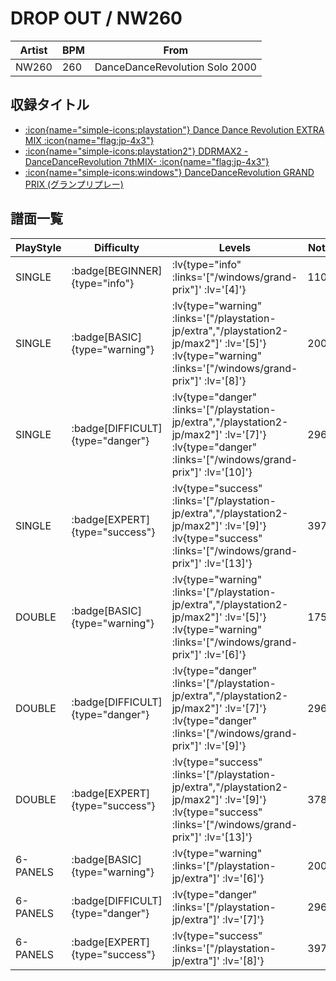 # DROP OUT / NW260

|Artist|BPM|From|
|------|---|----|
|NW260|260|DanceDanceRevolution Solo 2000|

## 収録タイトル

- [ :icon{name="simple-icons:playstation"} Dance Dance Revolution EXTRA MIX :icon{name="flag:jp-4x3"} ](/playstation-jp/extra)
- [ :icon{name="simple-icons:playstation2"} DDRMAX2 -DanceDanceRevolution 7thMIX- :icon{name="flag:jp-4x3"} ](/playstation2-jp/max2)
- [ :icon{name="simple-icons:windows"} DanceDanceRevolution GRAND PRIX (グランプリプレー)](/windows/grand-prix)

## 譜面一覧

|PlayStyle|Difficulty|Levels|Notes|Movie|
|---------|----------|------|-----|-----|
|SINGLE| :badge[BEGINNER]{type="info"} | :lv{type="info" :links='["/windows/grand-prix"]' :lv='[4]'} |110/0||
|SINGLE| :badge[BASIC]{type="warning"} | :lv{type="warning" :links='["/playstation-jp/extra","/playstation2-jp/max2"]' :lv='[5]'}  :lv{type="warning" :links='["/windows/grand-prix"]' :lv='[8]'} |200/0||
|SINGLE| :badge[DIFFICULT]{type="danger"} | :lv{type="danger" :links='["/playstation-jp/extra","/playstation2-jp/max2"]' :lv='[7]'}  :lv{type="danger" :links='["/windows/grand-prix"]' :lv='[10]'} |296/0||
|SINGLE| :badge[EXPERT]{type="success"} | :lv{type="success" :links='["/playstation-jp/extra","/playstation2-jp/max2"]' :lv='[9]'}  :lv{type="success" :links='["/windows/grand-prix"]' :lv='[13]'} |397/0||
|DOUBLE| :badge[BASIC]{type="warning"} | :lv{type="warning" :links='["/playstation-jp/extra","/playstation2-jp/max2"]' :lv='[5]'}  :lv{type="warning" :links='["/windows/grand-prix"]' :lv='[6]'} |175/0||
|DOUBLE| :badge[DIFFICULT]{type="danger"} | :lv{type="danger" :links='["/playstation-jp/extra","/playstation2-jp/max2"]' :lv='[7]'}  :lv{type="danger" :links='["/windows/grand-prix"]' :lv='[9]'} |296/0||
|DOUBLE| :badge[EXPERT]{type="success"} | :lv{type="success" :links='["/playstation-jp/extra","/playstation2-jp/max2"]' :lv='[9]'}  :lv{type="success" :links='["/windows/grand-prix"]' :lv='[13]'} |378/0||
|6-PANELS| :badge[BASIC]{type="warning"} | :lv{type="warning" :links='["/playstation-jp/extra"]' :lv='[6]'} |200/0||
|6-PANELS| :badge[DIFFICULT]{type="danger"} | :lv{type="danger" :links='["/playstation-jp/extra"]' :lv='[7]'} |296/0||
|6-PANELS| :badge[EXPERT]{type="success"} | :lv{type="success" :links='["/playstation-jp/extra"]' :lv='[8]'} |397/0||
